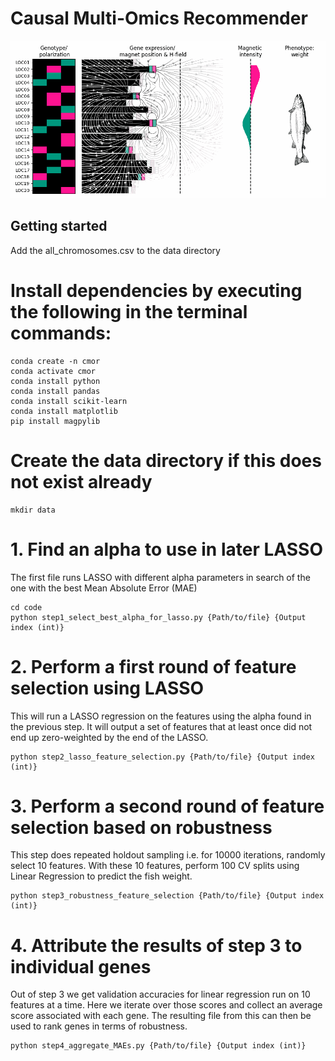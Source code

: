 # Causal Multi-Omics Recommender

![Alt Text](figures/fp_magnets.gif)

## Getting started

Add the all_chromosomes.csv to the data directory

# Install dependencies by executing the following in the terminal commands:

    conda create -n cmor
    conda activate cmor
    conda install python
    conda install pandas
    conda install scikit-learn
    conda install matplotlib
    pip install magpylib

# Create the data directory if this does not exist already

    mkdir data
    
# 1. Find an alpha to use in later LASSO

The first file runs LASSO with different alpha parameters in search of the one with the best Mean Absolute Error (MAE)  
    
    cd code
    python step1_select_best_alpha_for_lasso.py {Path/to/file} {Output index (int)}

# 2. Perform a first round of feature selection using LASSO

This will run a LASSO regression on the features using the alpha found in the previous step. It will output a set of features that at least once did not end up zero-weighted by the end of the LASSO.

    python step2_lasso_feature_selection.py {Path/to/file} {Output index (int)}

# 3. Perform a second round of feature selection based on robustness

This step does repeated holdout sampling i.e. for 10000 iterations, randomly select 10 features. With these 10 features, perform 100 CV splits using Linear Regression to predict the fish weight.

    python step3_robustness_feature_selection {Path/to/file} {Output index (int)}

# 4. Attribute the results of step 3 to individual genes

Out of step 3 we get validation accuracies for linear regression run on 10 features at a time. Here we iterate over those scores and collect an average score associated with each gene. The resulting file from this can then be used to rank genes in terms of robustness.

    python step4_aggregate_MAEs.py {Path/to/file} {Output index (int)}
